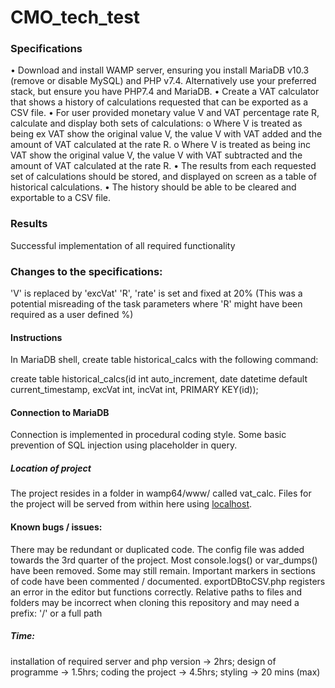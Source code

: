 # CMO_tech_test

### Specifications

• Download and install WAMP server, ensuring you install MariaDB v10.3 (remove or disable MySQL) and PHP v7.4. Alternatively use your preferred stack, but ensure you have PHP7.4 and MariaDB.
• Create a VAT calculator that shows a history of calculations requested that can be exported as a CSV file.
• For user provided monetary value V and VAT percentage rate R, calculate and display both sets of calculations:
o Where V is treated as being ex VAT show the original value V, the value V with VAT added and the amount of VAT calculated at the rate R.
o Where V is treated as being inc VAT show the original value V, the value V with VAT subtracted and the amount of VAT calculated at the rate R.
• The results from each requested set of calculations should be stored, and displayed on screen as a table of historical calculations.
• The history should be able to be cleared and exportable to a CSV file.

### Results

Successful implementation of all required functionality

### Changes to the specifications:

'V' is replaced by 'excVat'
'R', 'rate' is set and fixed at 20% (This was a potential misreading of the task parameters where 'R' might have been required as a user defined %)

#### Instructions

In MariaDB shell, create table historical_calcs with the following command:

create table historical_calcs(id int auto_increment, date datetime default current_timestamp, excVat int, incVat int, PRIMARY KEY(id));

#### Connection to MariaDB

Connection is implemented in procedural coding style.
Some basic prevention of SQL injection using placeholder in query.

##### Location of project

The project resides in a folder in wamp64/www/ called vat_calc. Files for the project will be served from within here using [localhost](http://localhost/vat_calc/VAT_calc.php).

#### Known bugs / issues:

There may be redundant or duplicated code. The config file was added towards the 3rd quarter of the project.
Most console.logs() or var_dumps() have been removed. Some may still remain.
Important markers in sections of code have been commented / documented.
exportDBtoCSV.php registers an error in the editor but functions correctly.
Relative paths to files and folders may be incorrect when cloning this repository and may need a prefix: '/' or a full path

##### Time:

installation of required server and php version -> 2hrs; design of programme -> 1.5hrs; coding the project -> 4.5hrs; styling -> 20 mins (max)

